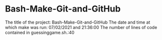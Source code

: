 # Bash-Make-Git-and-GitHub

The title of the project:   Bash-Make-Git-and-GitHub
The date and time at which make was run: 07/02/2021 and 21:36:00
The number of lines of code contained in guessinggame.sh.:40
